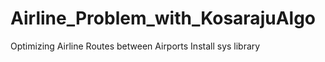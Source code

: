# Airline_Problem_with_KosarajuAlgo

Optimizing Airline Routes between Airports
Install sys library
